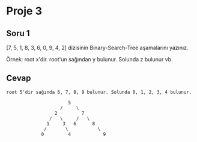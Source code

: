 # Proje 3
## Soru 1
[7, 5, 1, 8, 3, 6, 0, 9, 4, 2] dizisinin Binary-Search-Tree aşamalarını yazınız.

Örnek: root x'dir. root'un sağından y bulunur. Solunda z bulunur vb.

## Cevap

```
root 5'dir sağında 6, 7, 8, 9 bulunur. Solunda 0, 1, 2, 3, 4 bulunur.
                       
                       5     
                    /     \
                  2         7
                /   \     /   \
               1     3   6      8
              /       \           \
             0         4            9
```